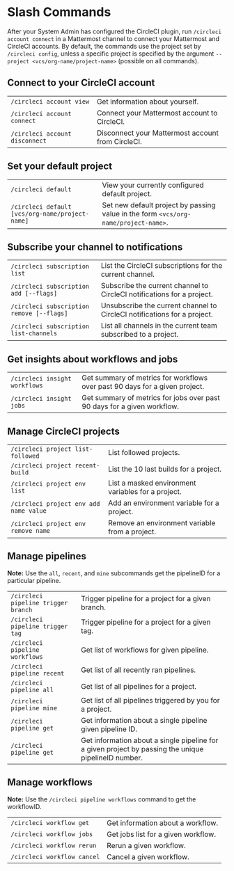 # Slash Commands

After your System Admin has configured the CircleCI plugin, run `/circleci account connect` in a Mattermost channel to connect your Mattermost and CircleCI accounts.
By default, the commands use the project set by `/circleci config`, unless a specific project is specified by the argument `--project <vcs/org-name/project-name>` (possible on all commands).

## Connect to your CircleCI account

|                                |                                                   |
| ------------------------------ | ------------------------------------------------- |
| `/circleci account view`       | Get information about yourself.                   |
| `/circleci account connect`    | Connect your Mattermost account to CircleCI.      |
| `/circleci account disconnect` | Disconnect your Mattermost account from CircleCI. |

## Set your default project

|                                                 |                                                                                     |
| ----------------------------------------------- | ----------------------------------------------------------------------------------- |
| `/circleci default`                             | View your currently configured default project.                                     |
| `/circleci default [vcs/org-name/project-name]` | Set new default project by passing value in the form `<vcs/org-name/project-name>`. |

## Subscribe your channel to notifications

|                                           |                                                                          |
| ----------------------------------------- | ------------------------------------------------------------------------ |
| `/circleci subscription list`             | List the CircleCI subscriptions for the current channel.                 |
| `/circleci subscription add [--flags]`    | Subscribe the current channel to CircleCI notifications for a project.   |
| `/circleci subscription remove [--flags]` | Unsubscribe the current channel to CircleCI notifications for a project. |
| `/circleci subscription list-channels`    | List all channels in the current team subscribed to a project.           |

## Get insights about workflows and jobs

|                               |                                                                             |
| ----------------------------- | --------------------------------------------------------------------------- |
| `/circleci insight workflows` | Get summary of metrics for workflows over past 90 days for a given project. |
| `/circleci insight jobs`      | Get summary of metrics for jobs over past 90 days for a given workflow.     |

## Manage CircleCI projects

|                                        |                                                    |
| -------------------------------------- | -------------------------------------------------- |
| `/circleci project list-followed`      | List followed projects.                            |
| `/circleci project recent-build`       | List the 10 last builds for a project.             |
| `/circleci project env list`           | List a masked environment variables for a project. |
| `/circleci project env add name value` | Add an environment variable for a project.         |
| `/circleci project env remove name`    | Remove an environment variable from a project.     |

## Manage pipelines

**Note:** Use the `all`, `recent`, and `mine` subcommands get the pipelineID for a particular pipeline.

|                                     |                                                                                                      |
| ----------------------------------- | ---------------------------------------------------------------------------------------------------- |
| `/circleci pipeline trigger branch` | Trigger pipeline for a project for a given branch.                                                   |
| `/circleci pipeline trigger tag`    | Trigger pipeline for a project for a given tag.                                                      |
| `/circleci pipeline workflows`      | Get list of workflows for given pipeline.                                                            |
| `/circleci pipeline recent`         | Get list of all recently ran pipelines.                                                              |
| `/circleci pipeline all`            | Get list of all pipelines for a project.                                                             |
| `/circleci pipeline mine`           | Get list of all pipelines triggered by you for a project.                                            |
| `/circleci pipeline get`            | Get information about a single pipeline given pipeline ID.                                           |
| `/circleci pipeline get`            | Get information about a single pipeline for a given project by passing the unique pipelineID number. |

## Manage workflows

**Note:** Use the `/circleci pipeline workflows` command to get the workflowID.

|                             |                                     |
| --------------------------- | ----------------------------------- |
| `/circleci workflow get`    | Get information about a workflow.   |
| `/circleci workflow jobs`   | Get jobs list for a given workflow. |
| `/circleci workflow rerun`  | Rerun a given workflow.             |
| `/circleci workflow cancel` | Cancel a given workflow.            |
